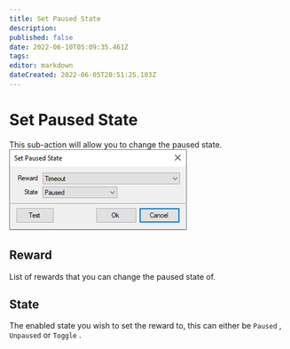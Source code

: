 ```yaml
---
title: Set Paused State
description: 
published: false
date: 2022-06-10T05:09:35.461Z
tags: 
editor: markdown
dateCreated: 2022-06-05T20:51:25.103Z
---
```


# Set Paused State
This sub-action will allow you to change the paused state.
![setpausedstatepopup.png](/sb-wiki-images/setpausedstatepopup.png)
## Reward
List of rewards that you can change the paused state of.

## State
The enabled state you wish to set the reward to, this can either be `Paused` ,  `Unpaused` or `Toggle` .